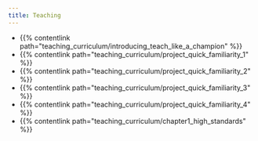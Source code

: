 ```yaml
---
title: Teaching
---
```


- {{% contentlink path="teaching_curriculum/introducing_teach_like_a_champion" %}}
- {{% contentlink path="teaching_curriculum/project_quick_familiarity_1" %}}
- {{% contentlink path="teaching_curriculum/project_quick_familiarity_2" %}}
- {{% contentlink path="teaching_curriculum/project_quick_familiarity_3" %}}
- {{% contentlink path="teaching_curriculum/project_quick_familiarity_4" %}}
- {{% contentlink path="teaching_curriculum/chapter1_high_standards" %}}
